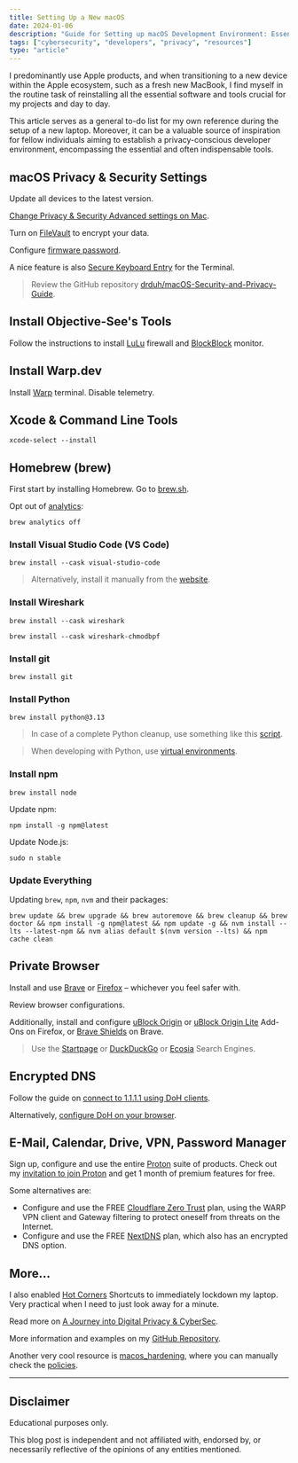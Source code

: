 ```yaml
---
title: Setting Up a New macOS
date: 2024-01-06
description: "Guide for Setting up macOS Development Environment: Essential Software, Tools, and Browsers with Enhanced Privacy and Security Settings."
tags: ["cybersecurity", "developers", "privacy", "resources"]
type: "article"
---
```


I predominantly use Apple products, and when transitioning to a new device within the Apple ecosystem, such as a fresh new MacBook, I find myself in the routine task of reinstalling all the essential software and tools crucial for my projects and day to day.

This article serves as a general to-do list for my own reference during the setup of a new laptop. Moreover, it can be a valuable source of inspiration for fellow individuals aiming to establish a privacy-conscious developer environment, encompassing the essential and often indispensable tools.

## macOS Privacy & Security Settings

Update all devices to the latest version.

[Change Privacy & Security Advanced settings on Mac](https://support.apple.com/en-gb/guide/mac-help/mh40595/mac).

Turn on [FileVault](https://support.apple.com/en-gb/guide/mac-help/mh11785/mac) to encrypt your data.

Configure [firmware password](https://support.apple.com/en-au/102384).

A nice feature is also [Secure Keyboard Entry](https://support.apple.com/en-gb/guide/terminal/trml109/mac) for the Terminal.

> Review the GitHub repository [drduh/macOS-Security-and-Privacy-Guide](https://github.com/drduh/macOS-Security-and-Privacy-Guide).

## Install Objective-See's Tools

Follow the instructions to install [LuLu](https://github.com/objective-see/LuLu) firewall and [BlockBlock](https://objective-see.org/products/blockblock.html) monitor.

## Install Warp.dev

Install [Warp](https://www.warp.dev/) terminal. Disable telemetry.

## Xcode & Command Line Tools

```
xcode-select --install
```

## Homebrew (brew)

First start by installing Homebrew. Go to [brew.sh](https://brew.sh/).

Opt out of [analytics](https://docs.brew.sh/Analytics):
```
brew analytics off
```

### Install Visual Studio Code (VS Code)

```
brew install --cask visual-studio-code
```

> Alternatively, install it manually from the [website](https://code.visualstudio.com/docs/setup/mac).

### Install Wireshark

```
brew install --cask wireshark
```

```
brew install --cask wireshark-chmodbpf
```

### Install git

```
brew install git
```

### Install Python

```
brew install python@3.13
```

> In case of a complete Python cleanup, use something like this [script](https://raw.githubusercontent.com/DavidJKTofan/CyberSec-resources/refs/heads/master/Projects/macOS-Cleanup/clean_python_env.sh).

> When developing with Python, use [virtual environments](https://github.com/DavidJKTofan/CyberSec-resources/blob/master/MacOS_Commands.md#virtual-environment).

### Install npm

```
brew install node
```

Update npm:
```
npm install -g npm@latest
```

Update Node.js:
```
sudo n stable
```

### Update Everything

Updating `brew`, `npm`, `nvm` and their packages:
```
brew update && brew upgrade && brew autoremove && brew cleanup && brew doctor && npm install -g npm@latest && npm update -g && nvm install --lts --latest-npm && nvm alias default $(nvm version --lts) && npm cache clean
```

## Private Browser

Install and use [Brave](https://brave.com/) or [Firefox](https://www.mozilla.org/en-US/firefox/new/) – whichever you feel safer with.

Review browser configurations.

Additionally, install and configure [uBlock Origin](https://github.com/gorhill/uBlock) or [uBlock Origin Lite](https://github.com/uBlockOrigin/uBOL-home) Add-Ons on Firefox, or [Brave Shields](https://brave.com/shields/) on Brave.

> Use the [Startpage](https://www.startpage.com/) or [DuckDuckGo](https://duckduckgo.com/) or [Ecosia](https://www.ecosia.org/) Search Engines.

## Encrypted DNS

Follow the guide on [connect to 1.1.1.1 using DoH clients](https://developers.cloudflare.com/1.1.1.1/encryption/dns-over-https/dns-over-https-client/#cloudflared).

Alternatively, [configure DoH on your browser](https://developers.cloudflare.com/1.1.1.1/encryption/dns-over-https/encrypted-dns-browsers/).

## E-Mail, Calendar, Drive, VPN, Password Manager

Sign up, configure and use the entire [Proton](https://proton.me/) suite of products. Check out my [invitation to join Proton](https://pr.tn/ref/T9EEJ6CB5Q3G) and get 1 month of premium features for free.

Some alternatives are:
* Configure and use the FREE [Cloudflare Zero Trust](https://www.cloudflare.com/plans/zero-trust-services/) plan, using the WARP VPN client and Gateway filtering to protect oneself from threats on the Internet.
* Configure and use the FREE [NextDNS](https://nextdns.io/) plan, which also has an encrypted DNS option.

## More...

I also enabled [Hot Corners](https://support.apple.com/en-gb/guide/notes/apdf028f7034/mac) Shortcuts to immediately lockdown my laptop. Very practical when I need to just look away for a minute.

Read more on [A Journey into Digital Privacy & CyberSec](/articles/a-journey-into-digital-privacy/).

More information and examples on my [GitHub Repository](https://github.com/DavidJKTofan/CyberSec-resources/blob/master/MacOS_Commands.md).

Another very cool resource is [macos_hardening](https://github.com/ataumo/macos_hardening), where you can manually check the [policies](https://github.com/ataumo/macos_hardening/blob/main/POLICIES.md).

---

## Disclaimer

Educational purposes only.

This blog post is independent and not affiliated with, endorsed by, or necessarily reflective of the opinions of any entities mentioned.
